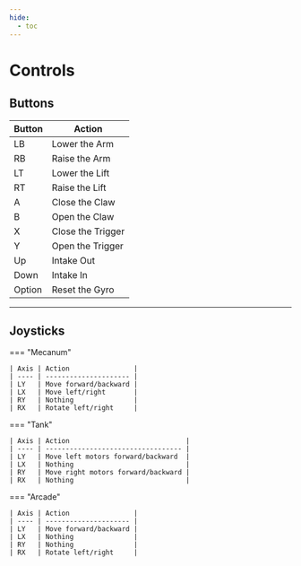 ```yaml
---
hide:
  - toc
---
```


# Controls

## Buttons

| Button | Action            |
| ------ | ----------------- |
| LB     | Lower the Arm     |
| RB     | Raise the Arm     |
| LT     | Lower the Lift    |
| RT     | Raise the Lift    |
| A      | Close the Claw    |
| B      | Open the Claw     |
| X      | Close the Trigger |
| Y      | Open the Trigger  |
| Up     | Intake Out        |
| Down   | Intake In         |
| Option | Reset the Gyro    |

<hr>

## Joysticks

=== "Mecanum"

    | Axis | Action                |
    | ---- | --------------------- |
    | LY   | Move forward/backward |
    | LX   | Move left/right       |
    | RY   | Nothing               |
    | RX   | Rotate left/right     |

=== "Tank"

    | Axis | Action                             |
    | ---- | ---------------------------------- |
    | LY   | Move left motors forward/backward  |
    | LX   | Nothing                            |
    | RY   | Move right motors forward/backward |
    | RX   | Nothing                            |

=== "Arcade"

    | Axis | Action                |
    | ---- | --------------------- |
    | LY   | Move forward/backward |
    | LX   | Nothing               |
    | RY   | Nothing               |
    | RX   | Rotate left/right     |
